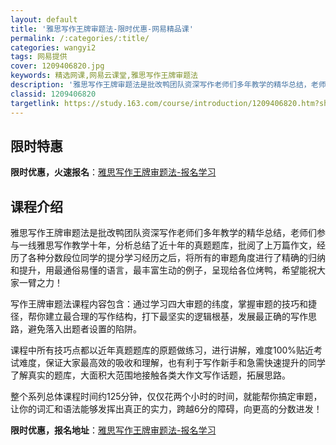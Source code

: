 ```yaml
---
layout: default
title: '雅思写作王牌审题法-限时优惠-网易精品课'
permalink: /:categories/:title/
categories: wangyi2
tags: 网易提供
cover: 1209406820.jpg
keywords: 精选网课,网易云课堂,雅思写作王牌审题法
description: '雅思写作王牌审题法是批改鸭团队资深写作老师们多年教学的精华总结，老师们参与一线雅思写作教学十年，分析总结了近十年的真题题'
classid: 1209406820
targetlink: https://study.163.com/course/introduction/1209406820.htm?share=1&shareId=1025206652&utm_campaign=share&utm_medium=iphoneShare&utm_source=&utm_u=1025206652
---
```


## 限时特惠

**限时优惠，火速报名**：[雅思写作王牌审题法-报名学习](https://study.163.com/course/introduction/1209406820.htm?share=1&shareId=1025206652&utm_campaign=share&utm_medium=iphoneShare&utm_source=&utm_u=1025206652)

## 课程介绍

雅思写作王牌审题法是批改鸭团队资深写作老师们多年教学的精华总结，老师们参与一线雅思写作教学十年，分析总结了近十年的真题题库，批阅了上万篇作文，经历了各种分数段位同学的提分学习经历之后，将所有的审题角度进行了精确的归纳和提升，用最通俗易懂的语言，最丰富生动的例子，呈现给各位烤鸭，希望能祝大家一臂之力！



写作王牌审题法课程内容包含：通过学习四大审题的纬度，掌握审题的技巧和捷径，帮你建立最合理的写作结构，打下最坚实的逻辑根基，发展最正确的写作思路，避免落入出题者设置的陷阱。



课程中所有技巧点都以近年真题题库的原题做练习，进行讲解，难度100%贴近考试难度，保证大家最高效的吸收和理解，也有利于写作新手和急需快速提升的同学了解真实的题库，大面积大范围地接触各类大作文写作话题，拓展思路。



整个系列总体课程时间约125分钟，仅仅花两个小时的时间，就能帮你搞定审题，让你的词汇和语法能够发挥出真正的实力，跨越6分的障碍，向更高的分数进发！

**限时优惠，报名地址**：[雅思写作王牌审题法-报名学习](https://study.163.com/course/introduction/1209406820.htm?share=1&shareId=1025206652&utm_campaign=share&utm_medium=iphoneShare&utm_source=&utm_u=1025206652)

